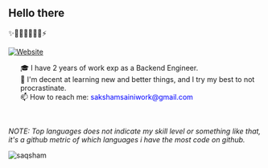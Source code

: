 ## Hello there
✨🌱👯🔭🤔💬😄⚡
<p align="left">
<!--     <a href="https://twitter.com/saqshams"><img alt="Twitter Follow" src="https://img.shields.io/twitter/follow/saqshams?color=09f&label=%40saqshams&logo=twitter&logoColor=09f&style=for-the-badge&labelColor=black"></a>  -->
    <a href="https://www.saqsham.link"><img alt="Website" src="https://img.shields.io/website?style=for-the-badge&up_color=blue&up_message=blog&url=https%3A%2F%2Fwww.saqsham.me&labelColor=black"></a>
</p>
<p align="left">
    <ul>
        🎓 I have 2 years of work exp as a Backend Engineer.
    <br>
        🌱 I'm decent at learning new and better things, and I try my best to not procrastinate.
    <br>
        📫 How to reach me: <span style="color:blue;">sakshamsainiwork@gmail.com</span>
    <br>
    </ul>
</p>
<br>

*NOTE: Top languages does not indicate my skill level or something like that, it's a github metric of which languages i have the most code on github.*

  <img align="center" src="https://github-readme-stats.vercel.app/api/top-langs/?username=saqsham&hide=html,css,scss,jupyter notebook,handlebars&langs_count=10&layout=compact" alt="saqsham" />
<!-- The End -->
